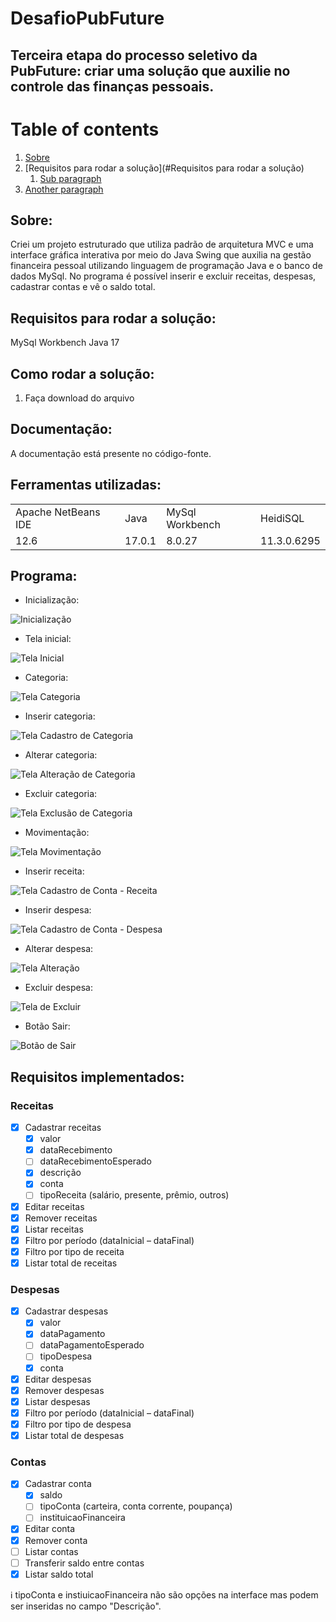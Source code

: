 # DesafioPubFuture

## Terceira etapa do processo seletivo da PubFuture: criar uma solução que auxilie no controle das finanças pessoais.

# Table of contents
1. [Sobre](#Sobre)
2. [Requisitos para rodar a solução](#Requisitos para rodar a solução)
    1. [Sub paragraph](#subparagraph1)
3. [Another paragraph](#paragraph2)

## Sobre: 
Criei um projeto estruturado que utiliza padrão de arquitetura MVC e uma interface gráfica interativa por meio do Java Swing que auxilia na gestão financeira pessoal utilizando linguagem de programação Java e o banco de dados MySql. No programa é possível inserir e excluir receitas, despesas, cadastrar contas e vê o saldo total. 

## Requisitos para rodar a solução:
MySql Workbench
Java 17

## Como rodar a solução:
1. Faça download do arquivo 

## Documentação: 
A documentação está presente no código-fonte.

## Ferramentas utilizadas:
<table>
 <tr> 
  <td>Apache NetBeans IDE</td>
  <td>Java</td>
  <td>MySql Workbench</td>
  <td>HeidiSQL</td>
 </tr>
<tr>
  <td>12.6</td>
  <td>17.0.1</td>
  <td>8.0.27</td>
  <td>11.3.0.6295</td>
 </tr>
</table>

## Programa:

- Inicialização:

![Inicialização](https://user-images.githubusercontent.com/95294368/149587246-01a38b8b-7b3f-469b-aad2-e5fac06db6f4.jpg)

- Tela inicial:

![Tela Inicial](https://user-images.githubusercontent.com/95294368/149587263-9628cd0a-f759-4c9f-b9db-a950ea4814aa.jpg)

- Categoria:

![Tela Categoria](https://user-images.githubusercontent.com/95294368/149587258-00c41d5a-3b9e-4df4-8fbf-d4579bae3929.jpg)

- Inserir categoria:

![Tela Cadastro de Categoria](https://user-images.githubusercontent.com/95294368/149587253-d4e2dd13-83e8-462a-8038-ca35a5e73afb.jpg)

- Alterar categoria:

![Tela Alteração de Categoria](https://user-images.githubusercontent.com/95294368/149587248-0127c301-36dc-43b6-9c01-bf614eca7982.jpg)

- Excluir categoria:

![Tela Exclusão de Categoria](https://user-images.githubusercontent.com/95294368/149587262-307adfa2-930c-4e42-a9d7-3c323cb119d3.jpg)

- Movimentação:

![Tela Movimentação](https://user-images.githubusercontent.com/95294368/149587240-d26553e6-8c46-4236-a4e5-86796f361cd3.jpg)

- Inserir receita:

![Tela Cadastro de Conta - Receita](https://user-images.githubusercontent.com/95294368/149587256-5ab90a95-6bce-43b5-9707-294c37846e4e.jpg)

- Inserir despesa:

![Tela Cadastro de Conta - Despesa](https://user-images.githubusercontent.com/95294368/149587254-e621866c-8a34-42bc-be66-24f53c362921.jpg)

- Alterar despesa:

![Tela Alteração](https://user-images.githubusercontent.com/95294368/149587250-75813b33-b323-4f34-b7b7-554723155389.jpg)

- Excluir despesa:

![Tela de Excluir](https://user-images.githubusercontent.com/95294368/149587260-c597d58e-4ba7-496f-848a-1670dc9b73f2.jpg)

- Botão Sair:

![Botão de Sair](https://user-images.githubusercontent.com/95294368/149587242-c458eb8d-91d6-4f27-9901-4c561252c601.jpg)


## Requisitos implementados: 

### Receitas
- [x] Cadastrar receitas 
  - [x] valor 
  - [x] dataRecebimento 
  - [ ] dataRecebimentoEsperado 
  - [x] descrição 
  - [x] conta 
  - [ ] tipoReceita (salário, presente, prêmio, outros) 
- [x] Editar receitas 
- [x] Remover receitas 
- [x] Listar receitas 
- [x] Filtro por período (dataInicial – dataFinal) 
- [x] Filtro por tipo de receita 
- [x] Listar total de receitas 
### Despesas
- [x] Cadastrar despesas 
  - [x] valor 
  - [x] dataPagamento 
  - [ ] dataPagamentoEsperado 
  - [ ] tipoDespesa 
  - [x] conta 
- [x] Editar despesas 
- [x] Remover despesas 
- [x] Listar despesas 
- [x] Filtro por período (dataInicial – dataFinal) 
- [x] Filtro por tipo de despesa 
- [x] Listar total de despesas 
### Contas
- [x] Cadastrar conta 
  - [x] saldo 
  - [ ] tipoConta (carteira, conta corrente, poupança) 
  - [ ] instituicaoFinanceira 
- [x] Editar conta 
- [x] Remover conta 
- [ ] Listar contas 
- [ ] Transferir saldo entre contas 
- [x] Listar saldo total 

ℹ️ tipoConta e instiuicaoFinanceira não são opções na interface mas podem ser inseridas no campo "Descrição".
